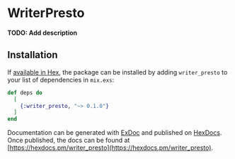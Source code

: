# WriterPresto

**TODO: Add description**

## Installation

If [available in Hex](https://hex.pm/docs/publish), the package can be installed
by adding `writer_presto` to your list of dependencies in `mix.exs`:

```elixir
def deps do
  [
    {:writer_presto, "~> 0.1.0"}
  ]
end
```

Documentation can be generated with [ExDoc](https://github.com/elixir-lang/ex_doc)
and published on [HexDocs](https://hexdocs.pm). Once published, the docs can
be found at [https://hexdocs.pm/writer_presto](https://hexdocs.pm/writer_presto).


